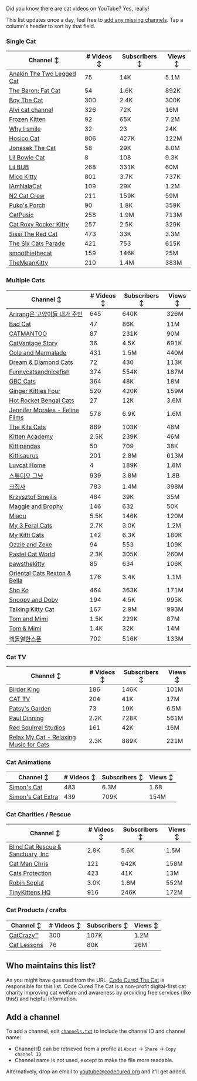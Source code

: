 Did you know there are cat videos on YouTube? Yes, really!

This list updates once a day, feel free to [add any missing channels](#add-a-channel). Tap a column's header to sort by that field.


### Single Cat

| Channel ↕ | # Videos ↕ | Subscribers ↕ | Views ↕ |
| --- | --- | --- | --- |
| [Anakin The Two Legged Cat](https://youtube.com/@anakintwolegs) | 75 | 14K | 5.1M |
| [The Baron: Fat Cat](https://youtube.com/@thebaronfatcat6603) | 54 | 1.6K | 892K |
| [Boy The Cat](https://youtube.com/@boythecat) | 300 | 2.4K | 300K |
| [Alvi cat channel](https://youtube.com/@alvicatchannel) | 326 | 72K | 16M |
| [Frozen Kitten](https://youtube.com/@frozenkitten) | 92 | 65K | 7.2M |
| [Why I smile](https://youtube.com/@whyismile) | 32 | 23 | 24K |
| [Hosico Cat](https://youtube.com/@hosico_cat) | 806 | 427K | 122M |
| [Jonasek The Cat](https://youtube.com/@jonasekthecat) | 58 | 29K | 8.0M |
| [Lil Bowie Cat](https://youtube.com/@lilbowiecat9121) | 8 | 108 | 9.3K |
| [Lil BUB](https://youtube.com/@lilbub) | 268 | 331K | 60M |
| [Mico Kitty](https://youtube.com/@micokitty) | 801 | 3.7K | 737K |
| [IAmNalaCat](https://youtube.com/@iamnalacat) | 109 | 29K | 1.2M |
| [N2 Cat Crew](https://youtube.com/@n2catcrew) | 211 | 159K | 59M |
| [Puko's Porch](https://youtube.com/@pukosporch) | 90 | 1.8K | 359K |
| [CatPusic](https://youtube.com/@catpusic) | 258 | 1.9M | 713M |
| [Cat Roxy Rocker Kitty](https://youtube.com/@rockerroxy) | 257 | 2.5K | 329K |
| [Sissi The Red Cat](https://youtube.com/@veterinarylife) | 473 | 33K | 3.3M |
| [The Six Cats Parade](https://youtube.com/@thesixcatsparade) | 421 | 753 | 615K |
| [smoothiethecat](https://youtube.com/@smoothiethecat) | 159 | 146K | 25M |
| [TheMeanKitty](https://youtube.com/@themeankitty) | 210 | 1.4M | 383M |

### Multiple Cats

| Channel ↕ | # Videos ↕ | Subscribers ↕ | Views ↕ |
| --- | --- | --- | --- |
| [Arirang은 고양이들 내가 주인](https://youtube.com/@arirang3) | 645 | 640K | 326M |
| [Bad Cat](https://youtube.com/@badcattube) | 47 | 86K | 11M |
| [CATMANTOO](https://youtube.com/@catmantoo) | 87 | 231K | 90M |
| [CatVantage Story](https://youtube.com/@catvantagestory) | 36 | 4.5K | 691K |
| [Cole and Marmalade](https://youtube.com/@coleandmarmalade) | 431 | 1.5M | 440M |
| [Dream & Diamond Cats](https://youtube.com/@dreamdiamondcats) | 72 | 430 | 113K |
| [Funnycatsandnicefish](https://youtube.com/@funnycatsandnicefish) | 374 | 554K | 187M |
| [GBC Cats](https://youtube.com/@gbccats) | 364 | 48K | 18M |
| [Ginger Kitties Four](https://youtube.com/@gingerkittiesfour) | 520 | 420K | 159M |
| [Hot Rocket Bengal Cats](https://youtube.com/@hotrocketbengalcats) | 27 | 12K | 3.6M |
| [Jennifer Morales - Feline Films](https://youtube.com/@jennifermoralesfelinefilms) | 578 | 6.9K | 1.6M |
| [The Kits Cats](https://youtube.com/@drnworbskitscats) | 869 | 103K | 48M |
| [Kitten Academy](https://youtube.com/@kittenacademy) | 2.5K | 239K | 46M |
| [Kittipandas](https://youtube.com/@kittipandas) | 50 | 709 | 38K |
| [Kittisaurus](https://youtube.com/@kittisaurus) | 201 | 2.8M | 613M |
| [Luvcat Home](https://youtube.com/@claireluvcat) | 4 | 189K | 1.8M |
| [스튜디오 그냥](https://youtube.com/@studiognyang) | 939 | 3.8M | 1.8B |
| [크집사](https://youtube.com/@claire_luvcat) | 783 | 1.4M | 398M |
| [Krzysztof Smejlis](https://youtube.com/@bobonikita) | 484 | 39K | 35M |
| [Maggie and Brophy](https://youtube.com/@maggieandbrophy1327) | 146 | 632 | 50K |
| [Miaou](https://youtube.com/@miaou-cat) | 5.5K | 146K | 120M |
| [My 3 Feral Cats](https://youtube.com/@my3feralcats) | 2.7K | 3.0K | 1.2M |
| [My Kitti Cats](https://youtube.com/@mykitticats) | 142 | 6.3K | 180K |
| [Ozzie and Zeke](https://youtube.com/@ozzieandzeke) | 94 | 553 | 109K |
| [Pastel Cat World](https://youtube.com/@pastelcatworld) | 2.3K | 305K | 260M |
| [pawsthekitty](https://youtube.com/@pawsthekitty) | 85 | 634 | 106K |
| [Oriental Cats Rexton & Bella](https://youtube.com/@rextonorientalcat) | 176 | 3.4K | 1.1M |
| [Sho Ko](https://youtube.com/@shortyandkodi) | 464 | 363K | 171M |
| [Snoopy and Doby](https://youtube.com/@snoopyanddoby) | 194 | 4.5K | 995K |
| [Talking Kitty Cat](https://youtube.com/@stevecash83) | 167 | 2.9M | 993M |
| [Tom and Mimi](https://youtube.com/@tomandmimi) | 1.5K | 229K | 87M |
| [Tom & Mimi](https://youtube.com/@tom_and_mimi) | 1.4K | 32K | 14M |
| [랙돌열한스푼](https://youtube.com/@unboxingragdolls) | 702 | 516K | 133M |

### Cat TV

| Channel ↕ | # Videos ↕ | Subscribers ↕ | Views ↕ |
| --- | --- | --- | --- |
| [Birder King](https://youtube.com/@birderking) | 186 | 146K | 101M |
| [CAT TV](https://youtube.com/@cattvgames) | 204 | 41K | 17M |
| [Patsy's Garden](https://youtube.com/@patsysgarden) | 73 | 19K | 6.5M |
| [Paul Dinning](https://youtube.com/@pauldinningvideosforcats) | 2.2K | 728K | 561M |
| [Red Squirrel Studios](https://youtube.com/@redsquirrelstudios) | 161 | 42K | 16M |
| [Relax My Cat - Relaxing Music for Cats](https://youtube.com/@relaxmycat) | 2.3K | 889K | 221M |

### Cat Animations

| Channel ↕ | # Videos ↕ | Subscribers ↕ | Views ↕ |
| --- | --- | --- | --- |
| [Simon's Cat](https://youtube.com/@simonscat) | 483 | 6.3M | 1.6B |
| [Simon's Cat Extra](https://youtube.com/@simonscatextra) | 439 | 709K | 154M |

### Cat Charities / Rescue

| Channel ↕ | # Videos ↕ | Subscribers ↕ | Views ↕ |
| --- | --- | --- | --- |
| [Blind Cat Rescue & Sanctuary, Inc](https://youtube.com/@blindcatrescuesanctuary) | 2.8K | 5.6K | 1.5M |
| [Cat Man Chris](https://youtube.com/@catmanchrispoole) | 121 | 942K | 158M |
| [Cats Protection](https://youtube.com/@catsprotection) | 423 | 41K | 13M |
| [Robin Seplut](https://youtube.com/@robinseplut) | 3.0K | 1.6M | 552M |
| [TinyKittens HQ](https://youtube.com/@tinykittens) | 916 | 246K | 172M |

### Cat Products / crafts

| Channel ↕ | # Videos ↕ | Subscribers ↕ | Views ↕ |
| --- | --- | --- | --- |
| [CatCrazy™](https://youtube.com/@catcrazychannel) | 300 | 107K | 1.2M |
| [Cat Lessons](https://youtube.com/@catlessons) | 76 | 80K | 26M |


## Who maintains this list?

As you might have guessed from the URL, [Code Cured The Cat](https://codecured.org) is responsible for this list. Code Cured The Cat is a non-profit digital-first cat charity improving cat welfare and awareness by providing free services (like this!) and helpful information.

## Add a channel

To add a channel, edit [`channels.txt`](https://github.com/CodeCured/YouTubeIsForCats/blob/main/automation/channels.txt) to include the channel ID and channel name:
* Channel ID can be retrieved from a profile at `About` -> `Share` -> `Copy channel ID`
* Channel name is not used, except to make the file more readable.

Alternatively, drop an email to [youtube@codecured.org](mailto:youtube@codecured.org) and it'll get added.
